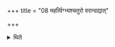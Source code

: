 +++
title = "08 महर्त्विग्भ्यश्चतुरो वरान्दद्यात्"

+++

<details><summary>थिते</summary>

महर्त्विग्भ्यश्चतुरो वरान्दद्यात् ८
</details>
